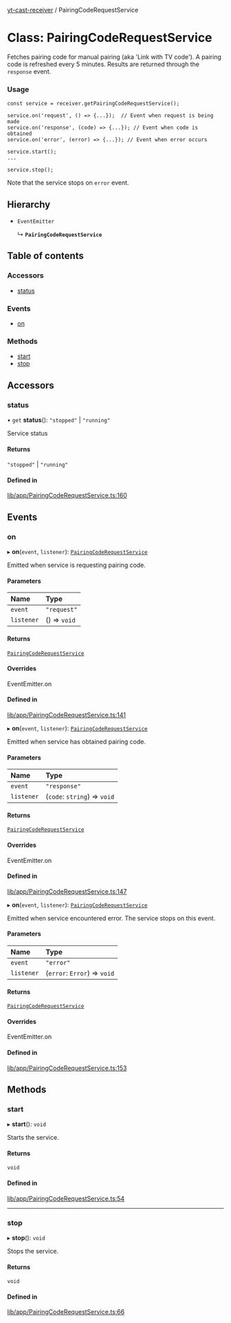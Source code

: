 [yt-cast-receiver](../README.md) / PairingCodeRequestService

# Class: PairingCodeRequestService

Fetches pairing code for manual pairing (aka 'Link with TV code').
A pairing code is refreshed every 5 minutes. Results are returned through
the `response` event.

### Usage

```
const service = receiver.getPairingCodeRequestService();

service.on('request', () => {...});  // Event when request is being made
service.on('response', (code) => {...}); // Event when code is obtained
service.on('error', (error) => {...}); // Event when error occurs

service.start();
...

service.stop();
```

Note that the service stops on `error` event.

## Hierarchy

- `EventEmitter`

  ↳ **`PairingCodeRequestService`**

## Table of contents

### Accessors

- [status](PairingCodeRequestService.md#status)

### Events

- [on](PairingCodeRequestService.md#on)

### Methods

- [start](PairingCodeRequestService.md#start)
- [stop](PairingCodeRequestService.md#stop)

## Accessors

### status

• `get` **status**(): ``"stopped"`` \| ``"running"``

Service status

#### Returns

``"stopped"`` \| ``"running"``

#### Defined in

[lib/app/PairingCodeRequestService.ts:160](https://github.com/patrickkfkan/yt-cast-receiver/blob/6b07310/src/lib/app/PairingCodeRequestService.ts#L160)

## Events

### on

▸ **on**(`event`, `listener`): [`PairingCodeRequestService`](PairingCodeRequestService.md)

Emitted when service is requesting pairing code.

#### Parameters

| Name | Type |
| :------ | :------ |
| `event` | ``"request"`` |
| `listener` | () => `void` |

#### Returns

[`PairingCodeRequestService`](PairingCodeRequestService.md)

#### Overrides

EventEmitter.on

#### Defined in

[lib/app/PairingCodeRequestService.ts:141](https://github.com/patrickkfkan/yt-cast-receiver/blob/6b07310/src/lib/app/PairingCodeRequestService.ts#L141)

▸ **on**(`event`, `listener`): [`PairingCodeRequestService`](PairingCodeRequestService.md)

Emitted when service has obtained pairing code.

#### Parameters

| Name | Type |
| :------ | :------ |
| `event` | ``"response"`` |
| `listener` | (`code`: `string`) => `void` |

#### Returns

[`PairingCodeRequestService`](PairingCodeRequestService.md)

#### Overrides

EventEmitter.on

#### Defined in

[lib/app/PairingCodeRequestService.ts:147](https://github.com/patrickkfkan/yt-cast-receiver/blob/6b07310/src/lib/app/PairingCodeRequestService.ts#L147)

▸ **on**(`event`, `listener`): [`PairingCodeRequestService`](PairingCodeRequestService.md)

Emitted when service encountered error. The service stops on this event.

#### Parameters

| Name | Type |
| :------ | :------ |
| `event` | ``"error"`` |
| `listener` | (`error`: `Error`) => `void` |

#### Returns

[`PairingCodeRequestService`](PairingCodeRequestService.md)

#### Overrides

EventEmitter.on

#### Defined in

[lib/app/PairingCodeRequestService.ts:153](https://github.com/patrickkfkan/yt-cast-receiver/blob/6b07310/src/lib/app/PairingCodeRequestService.ts#L153)

## Methods

### start

▸ **start**(): `void`

Starts the service.

#### Returns

`void`

#### Defined in

[lib/app/PairingCodeRequestService.ts:54](https://github.com/patrickkfkan/yt-cast-receiver/blob/6b07310/src/lib/app/PairingCodeRequestService.ts#L54)

___

### stop

▸ **stop**(): `void`

Stops the service.

#### Returns

`void`

#### Defined in

[lib/app/PairingCodeRequestService.ts:66](https://github.com/patrickkfkan/yt-cast-receiver/blob/6b07310/src/lib/app/PairingCodeRequestService.ts#L66)
